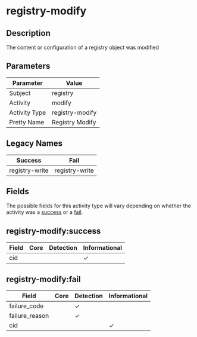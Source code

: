 registry-modify
===============

Description
-----------
The content or configuration of a registry object was modified

Parameters
----------
| Parameter     | Value           |
| ------------- | --------------- |
| Subject       | registry        |
| Activity      | modify          |
| Activity Type | registry-modify |
| Pretty Name   | Registry Modify |

Legacy Names
------------
| Success            | Fail               |
| ------------------ | ------------------ |
| registry-write<br> | registry-write<br> |

Fields
------

The possible fields for this activity type will vary depending on whether the activity was a [success](#registry-modifysuccess) or a [fail](#registry-modifyfail).


registry-modify:success
-----------------------

| Field | Core | Detection | Informational |
| ----- | ---- | --------- | ------------- |
| cid   |      |           | &#10003;      |

registry-modify:fail
--------------------

| Field          | Core | Detection | Informational |
| -------------- | ---- | --------- | ------------- |
| failure_code   |      | &#10003;  |               |
| failure_reason |      | &#10003;  |               |
| cid            |      |           | &#10003;      |
